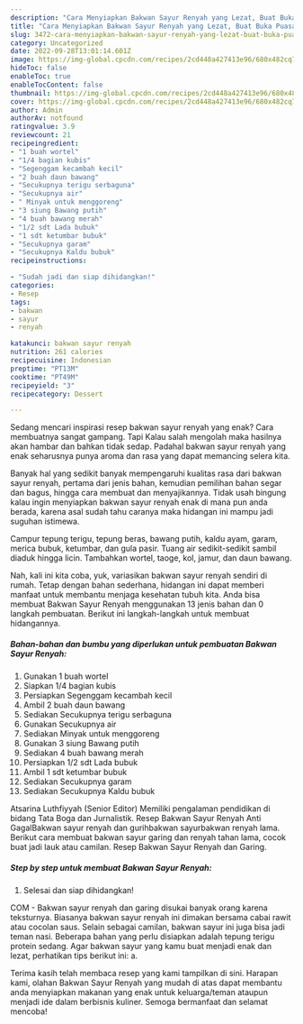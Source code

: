 ```yaml
---
description: "Cara Menyiapkan Bakwan Sayur Renyah yang Lezat, Buat Buka Puasa Enak Banget"
title: "Cara Menyiapkan Bakwan Sayur Renyah yang Lezat, Buat Buka Puasa Enak Banget"
slug: 3472-cara-menyiapkan-bakwan-sayur-renyah-yang-lezat-buat-buka-puasa-enak-banget
category: Uncategorized
date: 2022-09-28T13:01:14.601Z
image: https://img-global.cpcdn.com/recipes/2cd448a427413e96/680x482cq70/bakwan-sayur-renyah-foto-resep-utama.jpg
hideToc: false
enableToc: true
enableTocContent: false
thumbnail: https://img-global.cpcdn.com/recipes/2cd448a427413e96/680x482cq70/bakwan-sayur-renyah-foto-resep-utama.jpg
cover: https://img-global.cpcdn.com/recipes/2cd448a427413e96/680x482cq70/bakwan-sayur-renyah-foto-resep-utama.jpg
author: Admin
authorAv: notfound
ratingvalue: 3.9
reviewcount: 21
recipeingredient:
- "1 buah wortel"
- "1/4 bagian kubis"
- "Segenggam kecambah kecil"
- "2 buah daun bawang"
- "Secukupnya terigu serbaguna"
- "Secukupnya air"
- " Minyak untuk menggoreng"
- "3 siung Bawang putih"
- "4 buah bawang merah"
- "1/2 sdt Lada bubuk"
- "1 sdt ketumbar bubuk"
- "Secukupnya garam"
- "Secukupnya Kaldu bubuk"
recipeinstructions:

- "Sudah jadi dan siap dihidangkan!"
categories:
- Resep
tags:
- bakwan
- sayur
- renyah

katakunci: bakwan sayur renyah 
nutrition: 261 calories
recipecuisine: Indonesian
preptime: "PT13M"
cooktime: "PT49M"
recipeyield: "3"
recipecategory: Dessert

---
```



Sedang mencari inspirasi resep bakwan sayur renyah yang enak? Cara membuatnya sangat gampang. Tapi Kalau salah mengolah maka hasilnya akan hambar dan bahkan tidak sedap. Padahal bakwan sayur renyah yang enak seharusnya punya aroma dan rasa yang dapat memancing selera kita.


Banyak hal yang sedikit banyak mempengaruhi kualitas rasa dari bakwan sayur renyah, pertama dari jenis bahan, kemudian pemilihan bahan segar dan bagus, hingga cara membuat dan menyajikannya. Tidak usah bingung kalau ingin menyiapkan bakwan sayur renyah enak di mana pun anda berada, karena asal sudah tahu caranya maka hidangan ini mampu jadi suguhan istimewa.

Campur tepung terigu, tepung beras, bawang putih, kaldu ayam, garam, merica bubuk, ketumbar, dan gula pasir. Tuang air sedikit-sedikit sambil diaduk hingga licin. Tambahkan wortel, taoge, kol, jamur, dan daun bawang.


Nah, kali ini kita coba, yuk, variasikan bakwan sayur renyah sendiri di rumah. Tetap dengan bahan sederhana, hidangan ini dapat memberi manfaat untuk membantu menjaga kesehatan tubuh kita. Anda bisa membuat Bakwan Sayur Renyah menggunakan 13 jenis bahan dan 0 langkah pembuatan. Berikut ini langkah-langkah untuk membuat hidangannya.

<!--inarticleads1-->

##### Bahan-bahan dan bumbu yang diperlukan untuk pembuatan Bakwan Sayur Renyah:

1. Gunakan 1 buah wortel
1. Siapkan 1/4 bagian kubis
1. Persiapkan Segenggam kecambah kecil
1. Ambil 2 buah daun bawang
1. Sediakan Secukupnya terigu serbaguna
1. Gunakan Secukupnya air
1. Sediakan  Minyak untuk menggoreng
1. Gunakan 3 siung Bawang putih
1. Sediakan 4 buah bawang merah
1. Persiapkan 1/2 sdt Lada bubuk
1. Ambil 1 sdt ketumbar bubuk
1. Sediakan Secukupnya garam
1. Sediakan Secukupnya Kaldu bubuk


Atsarina Luthfiyyah (Senior Editor) Memiliki pengalaman pendidikan di bidang Tata Boga dan Jurnalistik. Resep Bakwan Sayur Renyah Anti GagalBakwan sayur renyah dan gurihbakwan sayurbakwan renyah lama. Berikut cara membuat bakwan sayur garing dan renyah tahan lama, cocok buat jadi lauk atau camilan. Resep Bakwan Sayur Renyah dan Garing. 

<!--inarticleads2-->

##### Step by step untuk membuat Bakwan Sayur Renyah:


1. Selesai dan siap dihidangkan!

COM - Bakwan sayur renyah dan garing disukai banyak orang karena teksturnya. Biasanya bakwan sayur renyah ini dimakan bersama cabai rawit atau cocolan saus. Selain sebagai camilan, bakwan sayur ini juga bisa jadi teman nasi. Beberapa bahan yang perlu disiapkan adalah tepung terigu protein sedang. Agar bakwan sayur yang kamu buat menjadi enak dan lezat, perhatikan tips berikut ini: a. 

Terima kasih telah membaca resep yang kami tampilkan di sini. Harapan kami, olahan Bakwan Sayur Renyah yang mudah di atas dapat membantu anda menyiapkan makanan yang enak untuk keluarga/teman ataupun menjadi ide dalam berbisnis kuliner. Semoga bermanfaat dan selamat mencoba!
